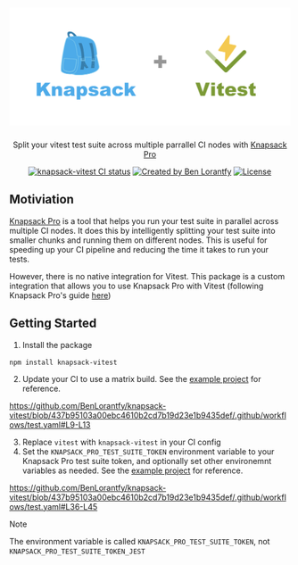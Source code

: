 # ![knapsack-vitest](https://github.com/BenLorantfy/knapsack-vitest/blob/main/img/logo.png?raw=true)

  <p align="center">
    Split your vitest test suite across multiple parrallel CI nodes with <a href="https://knapsackpro.com/">Knapsack Pro</a>
  </p>

<p align="center">
<a href="https://github.com/benlorantfy/knapsack-vitest/actions?query=branch%3Amain"><img src="https://github.com/benlorantfy/knapsack-vitest/actions/workflows/test.yaml/badge.svg?event=push&branch=main" alt="knapsack-vitest CI status" /></a>
<a href="https://twitter.com/benlorantfy" rel="nofollow"><img src="https://img.shields.io/badge/created%20by-@benlorantfy-4BBAAB.svg" alt="Created by Ben Lorantfy"></a>
<a href="https://opensource.org/licenses/MIT" rel="nofollow"><img src="https://img.shields.io/github/license/benlorantfy/knapsack-vitest" alt="License"></a>
</p>

## Motiviation
[Knapsack Pro](https://knapsackpro.com/) is a tool that helps you run your test suite in parallel across multiple CI nodes. It does this by intelligently splitting your test suite into smaller chunks and running them on different nodes. This is useful for speeding up your CI pipeline and reducing the time it takes to run your tests.

However, there is no native integration for Vitest. This package is a custom integration that allows you to use Knapsack Pro with Vitest (following Knapsack Pro's guide [here](https://docs.knapsackpro.com/2020/how-to-build-native-integration-with-knapsack-pro-api-to-run-tests-in-parallel-for-any-test-runner-testing-framework))

## Getting Started
1. Install the package
```
npm install knapsack-vitest
```
2. Update your CI to use a matrix build. See the [example project](.github/workflows/example.yaml) for reference.

https://github.com/BenLorantfy/knapsack-vitest/blob/437b95103a00ebc4610b2cd7b19d23e1b9435def/.github/workflows/test.yaml#L9-L13

3. Replace `vitest` with `knapsack-vitest` in your CI config
4. Set the `KNAPSACK_PRO_TEST_SUITE_TOKEN` environment variable to your Knapsack Pro test suite token, and optionally set other environemnt variables as needed.  See the [example project](.github/workflows/example.yaml) for reference.

https://github.com/BenLorantfy/knapsack-vitest/blob/437b95103a00ebc4610b2cd7b19d23e1b9435def/.github/workflows/test.yaml#L36-L45

> [!NOTE]
> The environment variable is called `KNAPSACK_PRO_TEST_SUITE_TOKEN`, not `KNAPSACK_PRO_TEST_SUITE_TOKEN_JEST`
